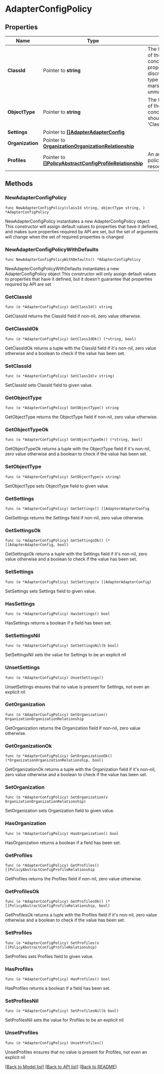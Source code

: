 # AdapterConfigPolicy

## Properties

Name | Type | Description | Notes
------------ | ------------- | ------------- | -------------
**ClassId** | Pointer to **string** | The fully-qualified name of the instantiated, concrete type. This property is used as a discriminator to identify the type of the payload when marshaling and unmarshaling data. | [default to "adapter.ConfigPolicy"]
**ObjectType** | Pointer to **string** | The fully-qualified name of the instantiated, concrete type. The value should be the same as the &#39;ClassId&#39; property. | [default to "adapter.ConfigPolicy"]
**Settings** | Pointer to [**[]AdapterAdapterConfig**](AdapterAdapterConfig.md) |  | [optional] 
**Organization** | Pointer to [**OrganizationOrganizationRelationship**](OrganizationOrganizationRelationship.md) |  | [optional] 
**Profiles** | Pointer to [**[]PolicyAbstractConfigProfileRelationship**](PolicyAbstractConfigProfileRelationship.md) | An array of relationships to policyAbstractConfigProfile resources. | [optional] 

## Methods

### NewAdapterConfigPolicy

`func NewAdapterConfigPolicy(classId string, objectType string, ) *AdapterConfigPolicy`

NewAdapterConfigPolicy instantiates a new AdapterConfigPolicy object
This constructor will assign default values to properties that have it defined,
and makes sure properties required by API are set, but the set of arguments
will change when the set of required properties is changed

### NewAdapterConfigPolicyWithDefaults

`func NewAdapterConfigPolicyWithDefaults() *AdapterConfigPolicy`

NewAdapterConfigPolicyWithDefaults instantiates a new AdapterConfigPolicy object
This constructor will only assign default values to properties that have it defined,
but it doesn't guarantee that properties required by API are set

### GetClassId

`func (o *AdapterConfigPolicy) GetClassId() string`

GetClassId returns the ClassId field if non-nil, zero value otherwise.

### GetClassIdOk

`func (o *AdapterConfigPolicy) GetClassIdOk() (*string, bool)`

GetClassIdOk returns a tuple with the ClassId field if it's non-nil, zero value otherwise
and a boolean to check if the value has been set.

### SetClassId

`func (o *AdapterConfigPolicy) SetClassId(v string)`

SetClassId sets ClassId field to given value.


### GetObjectType

`func (o *AdapterConfigPolicy) GetObjectType() string`

GetObjectType returns the ObjectType field if non-nil, zero value otherwise.

### GetObjectTypeOk

`func (o *AdapterConfigPolicy) GetObjectTypeOk() (*string, bool)`

GetObjectTypeOk returns a tuple with the ObjectType field if it's non-nil, zero value otherwise
and a boolean to check if the value has been set.

### SetObjectType

`func (o *AdapterConfigPolicy) SetObjectType(v string)`

SetObjectType sets ObjectType field to given value.


### GetSettings

`func (o *AdapterConfigPolicy) GetSettings() []AdapterAdapterConfig`

GetSettings returns the Settings field if non-nil, zero value otherwise.

### GetSettingsOk

`func (o *AdapterConfigPolicy) GetSettingsOk() (*[]AdapterAdapterConfig, bool)`

GetSettingsOk returns a tuple with the Settings field if it's non-nil, zero value otherwise
and a boolean to check if the value has been set.

### SetSettings

`func (o *AdapterConfigPolicy) SetSettings(v []AdapterAdapterConfig)`

SetSettings sets Settings field to given value.

### HasSettings

`func (o *AdapterConfigPolicy) HasSettings() bool`

HasSettings returns a boolean if a field has been set.

### SetSettingsNil

`func (o *AdapterConfigPolicy) SetSettingsNil(b bool)`

 SetSettingsNil sets the value for Settings to be an explicit nil

### UnsetSettings
`func (o *AdapterConfigPolicy) UnsetSettings()`

UnsetSettings ensures that no value is present for Settings, not even an explicit nil
### GetOrganization

`func (o *AdapterConfigPolicy) GetOrganization() OrganizationOrganizationRelationship`

GetOrganization returns the Organization field if non-nil, zero value otherwise.

### GetOrganizationOk

`func (o *AdapterConfigPolicy) GetOrganizationOk() (*OrganizationOrganizationRelationship, bool)`

GetOrganizationOk returns a tuple with the Organization field if it's non-nil, zero value otherwise
and a boolean to check if the value has been set.

### SetOrganization

`func (o *AdapterConfigPolicy) SetOrganization(v OrganizationOrganizationRelationship)`

SetOrganization sets Organization field to given value.

### HasOrganization

`func (o *AdapterConfigPolicy) HasOrganization() bool`

HasOrganization returns a boolean if a field has been set.

### GetProfiles

`func (o *AdapterConfigPolicy) GetProfiles() []PolicyAbstractConfigProfileRelationship`

GetProfiles returns the Profiles field if non-nil, zero value otherwise.

### GetProfilesOk

`func (o *AdapterConfigPolicy) GetProfilesOk() (*[]PolicyAbstractConfigProfileRelationship, bool)`

GetProfilesOk returns a tuple with the Profiles field if it's non-nil, zero value otherwise
and a boolean to check if the value has been set.

### SetProfiles

`func (o *AdapterConfigPolicy) SetProfiles(v []PolicyAbstractConfigProfileRelationship)`

SetProfiles sets Profiles field to given value.

### HasProfiles

`func (o *AdapterConfigPolicy) HasProfiles() bool`

HasProfiles returns a boolean if a field has been set.

### SetProfilesNil

`func (o *AdapterConfigPolicy) SetProfilesNil(b bool)`

 SetProfilesNil sets the value for Profiles to be an explicit nil

### UnsetProfiles
`func (o *AdapterConfigPolicy) UnsetProfiles()`

UnsetProfiles ensures that no value is present for Profiles, not even an explicit nil

[[Back to Model list]](../README.md#documentation-for-models) [[Back to API list]](../README.md#documentation-for-api-endpoints) [[Back to README]](../README.md)


